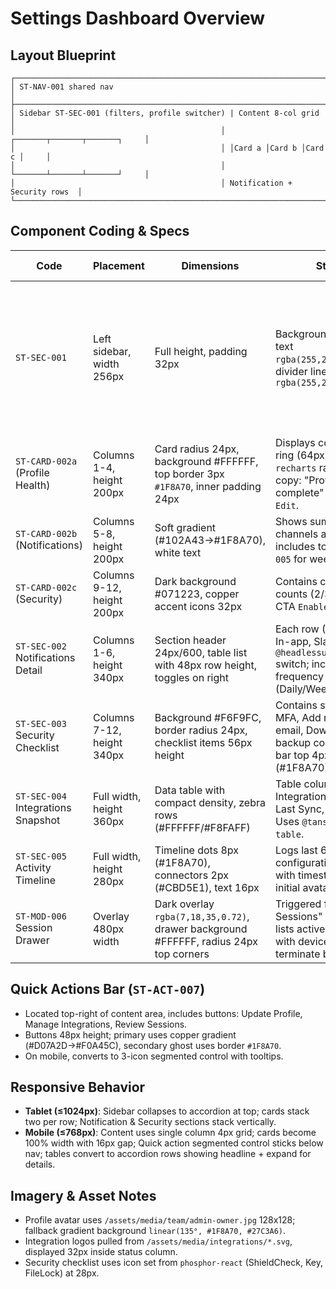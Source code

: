 # Settings Dashboard Overview

## Layout Blueprint
```
┌──────────────────────────────────────────────────────────────────────────────┐
│ ST-NAV-001 shared nav                                                        │
├──────────────────────────────────────────────────────────────────────────────┤
│ Sidebar ST-SEC-001 (filters, profile switcher) | Content 8-col grid          │
│                                              │ ┌───────┬───────┬───────┐     │
│                                              │ │Card a │Card b │Card c │     │
│                                              │ └───────┴───────┴───────┘     │
│                                              │ Notification + Security rows  │
└──────────────────────────────────────────────────────────────────────────────┘
```

## Component Coding & Specs

| Code | Placement | Dimensions | Styling | Behavior & Content |
|------|-----------|------------|---------|--------------------|
| `ST-SEC-001` | Left sidebar, width 256px | Full height, padding 32px | Background `#0F223F`, text `rgba(255,255,255,0.78)`, divider lines `rgba(255,255,255,0.12)` | Contains profile switcher (avatar 48px), environment toggle (Prod/Sandbox), and link list (Profile, Notifications, Security, Integrations, Billing). |
| `ST-CARD-002a` (Profile Health) | Columns 1-4, height 200px | Card radius 24px, background #FFFFFF, top border 3px `#1F8A70`, inner padding 24px | Displays completion ring (64px) using `recharts` radial bar, copy: "Profile 88% complete" + CTA to `Edit`. |
| `ST-CARD-002b` (Notifications) | Columns 5-8, height 200px | Soft gradient (#102A43→#1F8A70), white text | Shows summary of channels active, includes toggle `ST-TGL-005` for weekly digest. |
| `ST-CARD-002c` (Security) | Columns 9-12, height 200px | Dark background #071223, copper accent icons 32px | Contains checklist counts (2/3 complete), CTA `Enable 2FA`. |
| `ST-SEC-002` Notifications Detail | Columns 1-6, height 340px | Section header 24px/600, table list with 48px row height, toggles on right | Each row (Email, SMS, In-app, Slack) uses `@headlessui/react` switch; includes frequency dropdown (Daily/Weekly/Monthly). |
| `ST-SEC-003` Security Checklist | Columns 7-12, height 340px | Background #F6F9FC, border radius 24px, checklist items 56px height | Contains steps: Enable MFA, Add recovery email, Download backup codes; progress bar top 4px height (#1F8A70). |
| `ST-SEC-004` Integrations Snapshot | Full width, height 360px | Data table with compact density, zebra rows (#FFFFFF/#F8FAFF) | Table columns: Integration, Status (pill), Last Sync, Actions. Uses `@tanstack/react-table`. |
| `ST-SEC-005` Activity Timeline | Full width, height 280px | Timeline dots 8px (#1F8A70), connectors 2px (#CBD5E1), text 16px | Logs last 6 configuration changes with timestamp + actor initial avatar. |
| `ST-MOD-006` Session Drawer | Overlay 480px width | Dark overlay `rgba(7,18,35,0.72)`, drawer background #FFFFFF, radius 24px top corners | Triggered from "Review Sessions" quick action; lists active sessions with device info and terminate buttons. |

## Quick Actions Bar (`ST-ACT-007`)
- Located top-right of content area, includes buttons: Update Profile, Manage Integrations, Review Sessions.
- Buttons 48px height; primary uses copper gradient (#D07A2D→#F0A45C), secondary ghost uses border `#1F8A70`.
- On mobile, converts to 3-icon segmented control with tooltips.

## Responsive Behavior
- **Tablet (≤1024px)**: Sidebar collapses to accordion at top; cards stack two per row; Notification & Security sections stack vertically.
- **Mobile (≤768px)**: Content uses single column 4px grid; cards become 100% width with 16px gap; Quick action segmented control sticks below nav; tables convert to accordion rows showing headline + expand for details.

## Imagery & Asset Notes
- Profile avatar uses `/assets/media/team/admin-owner.jpg` 128x128; fallback gradient background `linear(135°, #1F8A70, #27C3A6)`.
- Integration logos pulled from `/assets/media/integrations/*.svg`, displayed 32px inside status column.
- Security checklist uses icon set from `phosphor-react` (ShieldCheck, Key, FileLock) at 28px.
